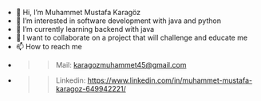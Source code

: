 - 👋 Hi, I’m Muhammet Mustafa Karagöz
- 👀 I’m interested in software development with java and python
- 🌱 I’m currently learning backend with java
- 💞️ I want to collaborate on a project that will challenge and educate me
- 📫 How to reach me 
- >> Mail: karagozmuhammet45@gmail.com
- >> Linkedin: https://www.linkedin.com/in/muhammet-mustafa-karagoz-649942221/

